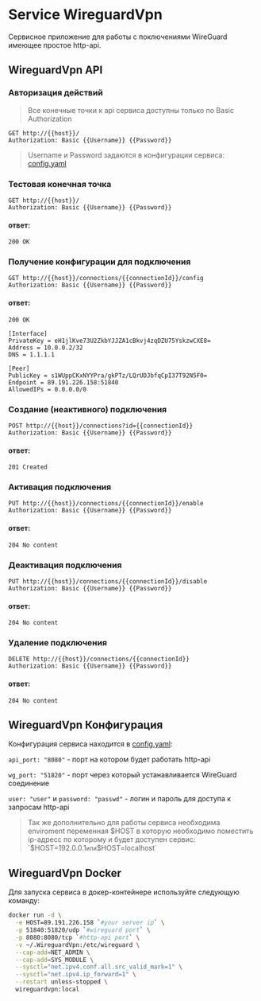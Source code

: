 # Service WireguardVpn
Сервисное приложение для работы с поключениями WireGuard имеющее простое http-api.

## WireguardVpn API

### Авторизация действий
> Все конечные точки к api сервиса доступны только по Basic Authorization
```http
GET http://{{host}}/
Authorization: Basic {{Username}} {{Password}}
```
> Username и Password задаются в конфигурации сервиса: [config.yaml](./cmd/config.yaml)

### Тестовая конечная точка
```http
GET http://{{host}}/
Authorization: Basic {{Username}} {{Password}}
```
#### ответ:
```http
200 OK
```

### Получение конфигурации для подключения
```http
GET http://{{host}}/connections/{{connectionId}}/config
Authorization: Basic {{Username}} {{Password}}
```
#### ответ:
```http
200 OK
```
```
[Interface]
PrivateKey = eH1jlKve73U2ZkbYJJZA1cBkvj4zqDZU75YskzwCXE8=
Address = 10.0.0.2/32
DNS = 1.1.1.1

[Peer]
PublicKey = s1WUppCKxNYYPra/gkPTz/LQrUDJbfqCpI37T92N5F0=
Endpoint = 89.191.226.158:51840
AllowedIPs = 0.0.0.0/0
```

### Создание (неактивного) подключения
```http
POST http://{{host}}/connections?id={{connectionId}}
Authorization: Basic {{Username}} {{Password}}
```
#### ответ:
```http
201 Created
```

### Активация подключения
```http
PUT http://{{host}}/connections/{{connectionId}}/enable
Authorization: Basic {{Username}} {{Password}}
```
#### ответ:
```http
204 No content
```

### Деактивация подключения
```http
PUT http://{{host}}/connections/{{connectionId}}/disable
Authorization: Basic {{Username}} {{Password}}
```
#### ответ:
```http
204 No content
```

### Удаление подключения
```http
DELETE http://{{host}}/connections/{{connectionId}}
Authorization: Basic {{Username}} {{Password}}
```
#### ответ:
```http
204 No content
```


## WireguardVpn Конфигурация
Конфигурация сервиса находится в [config.yaml](./cmd/config.yaml):

`api_port: "8080"` - порт на котором будет работать http-api

`wg_port: "51820"` - порт через который устанавливается WireGuard соединение

`user: "user"` и `password: "passwd"` - логин и пароль для доступа к запросам http-api

> Так же дополнительно для работы сервиса необходима enviroment переменная $HOST в которую необходимо поместить ip-адресс по которому и будет доступен сервис:
`$HOST=192.0.0.1` или `$HOST=localhost`


## WireguardVpn Docker
Для запуска сервиса в докер-контейнере используйте следующую команду:
```bash
docker run -d \
  -e HOST=89.191.226.158 `#your server ip` \
  -p 51840:51820/udp `#wireguard port` \
  -p 8080:8080/tcp `#http-api port` \
  -v ~/.WireguardVpn:/etc/wireguard \
  --cap-add=NET_ADMIN \
  --cap-add=SYS_MODULE \
  --sysctl="net.ipv4.conf.all.src_valid_mark=1" \
  --sysctl="net.ipv4.ip_forward=1" \
  --restart unless-stopped \
  wireguardvpn:local
```
